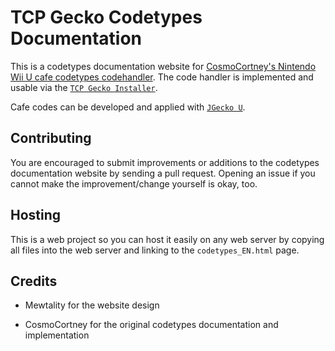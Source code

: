 # TCP Gecko Codetypes Documentation

This is a codetypes documentation website for [CosmoCortney's Nintendo Wii U cafe codetypes codehandler](https://github.com/CosmoCortney/PPC-Cheat-Code-Handler). The code handler is implemented and usable via the [`TCP Gecko Installer`](https://github.com/BullyWiiPlaza/tcpgecko).

Cafe codes can be developed and applied with [`JGecko U`](https://github.com/BullyWiiPlaza/JGeckoU).

## Contributing

You are encouraged to submit improvements or additions to the codetypes documentation website by sending a pull request. Opening an issue if you cannot make the improvement/change yourself is okay, too.

## Hosting

This is a web project so you can host it easily on any web server by copying all files into the web server and linking to the `codetypes_EN.html` page.

## Credits

* Mewtality for the website design

* CosmoCortney for the original codetypes documentation and implementation